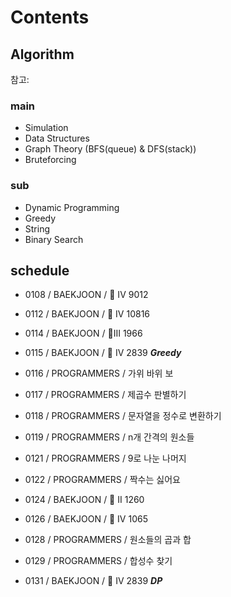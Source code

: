 # Contents

## Algorithm

참고: <!-- https://myeongmy.tistory.com/55 -->

### main

* Simulation
* Data Structures
* Graph Theory (BFS(queue) & DFS(stack))
* Bruteforcing

### sub

* Dynamic Programming
* Greedy
* String
* Binary Search

## schedule

* 0108 / BAEKJOON / 🥈 IV 9012
* 0112 / BAEKJOON / 🥈 IV 10816

* 0114 / BAEKJOON / 🥈III 1966
* 0115 / BAEKJOON / 🥈 IV 2839 ***Greedy***
* 0116 / PROGRAMMERS / 가위 바위 보
* 0117 / PROGRAMMERS / 제곱수 판별하기
* 0118 / PROGRAMMERS / 문자열을 정수로 변환하기
* 0119 / PROGRAMMERS / n개 간격의 원소들

* 0121 / PROGRAMMERS / 9로 나눈 나머지
* 0122 / PROGRAMMERS / 짝수는 싫어요
* 0124 / BAEKJOON / 🥈 II 1260
* 0126 / BAEKJOON / 🥈 IV 1065

* 0128 / PROGRAMMERS / 원소들의 곱과 합
* 0129 / PROGRAMMERS / 합성수 찾기
* 0131 / BAEKJOON / 🥈 IV 2839  ***DP***
